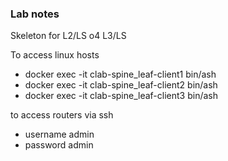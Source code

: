 ### Lab notes
Skeleton for L2/LS o4 L3/LS

To access linux hosts 
- docker exec -it clab-spine_leaf-client1 bin/ash
- docker exec -it clab-spine_leaf-client2 bin/ash
- docker exec -it clab-spine_leaf-client3 bin/ash

to access routers via ssh
- username admin
- password admin





